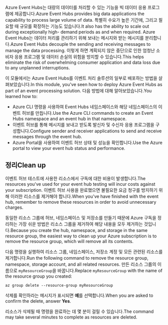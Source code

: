 <span data-ttu-id="f6785-101">Azure Event Hubs는 대량의 데이터를 처리할 수 있는 기능을 빅 데이터 응용 프로그램에 제공합니다.</span><span class="sxs-lookup"><span data-stu-id="f6785-101">Azure Event Hubs provides big data applications the capability to process large volume of data.</span></span> <span data-ttu-id="f6785-102">특별히 수요가 높은 기간에, 그리고 필요할 때 규모를 확장하는 기능도 있습니다.</span><span class="sxs-lookup"><span data-stu-id="f6785-102">It also has the ability to scale out during exceptionally high- demand periods as and when required.</span></span> <span data-ttu-id="f6785-103">Azure Event Hubs는 데이터 처리를 관리하기 위해 보내는 메시지와 받는 메시지를 분리합니다.</span><span class="sxs-lookup"><span data-stu-id="f6785-103">Azure Event Hubs decouple the sending and receiving messages to manage the data processing.</span></span> <span data-ttu-id="f6785-104">이렇게 하면 계획되지 않은 중단으로 인한 엄청난 소비자 응용 프로그램 및 데이터 손실의 위험을 방지할 수 있습니다.</span><span class="sxs-lookup"><span data-stu-id="f6785-104">This helps eliminate the risk of overwhelming consumer application and data loss due to any unplanned interruptions.</span></span>

<span data-ttu-id="f6785-105">이 모듈에서는 Azure Event Hubs를 이벤트 처리 솔루션의 일부로 배포하는 방법을 살펴보았습니다.</span><span class="sxs-lookup"><span data-stu-id="f6785-105">In this module, you've seen how to deploy Azure Event Hubs as part of an event processing solution.</span></span> <span data-ttu-id="f6785-106">다음 방법에 대해 알아보았습니다.</span><span class="sxs-lookup"><span data-stu-id="f6785-106">You learned how to:</span></span>

- <span data-ttu-id="f6785-107">Azure CLI 명령을 사용하여 Event Hubs 네임스페이스와 해당 네임스페이스의 이벤트 허브를 만듭니다.</span><span class="sxs-lookup"><span data-stu-id="f6785-107">Use the Azure CLI commands to create an Event Hubs namespace and an event hub in that namespace.</span></span> 
- <span data-ttu-id="f6785-108">이벤트 허브를 통해 메시지를 보내고 받도록 발신자 및 수신자 응용 프로그램을 구성합니다.</span><span class="sxs-lookup"><span data-stu-id="f6785-108">Configure sender and receiver applications to send and receive messages through the event hub.</span></span>
- <span data-ttu-id="f6785-109">Azure Portal을 사용하여 이벤트 허브 상태 및 성능을 확인합니다.</span><span class="sxs-lookup"><span data-stu-id="f6785-109">Use the Azure portal to view your event hub status and performance.</span></span>

## <a name="clean-up"></a><span data-ttu-id="f6785-110">정리</span><span class="sxs-lookup"><span data-stu-id="f6785-110">Clean up</span></span> 

<span data-ttu-id="f6785-111">이벤트 허브 테스트에 사용한 리소스에서 구독에 대한 비용이 발생합니다.</span><span class="sxs-lookup"><span data-stu-id="f6785-111">The resources you've used for your event hub testing will incur costs against your subscription.</span></span> <span data-ttu-id="f6785-112">이벤트 허브 사용을 완료했으면 불필요한 요금 청구를 방지하기 위해 이러한 리소스를 제거해야 합니다.</span><span class="sxs-lookup"><span data-stu-id="f6785-112">When you've have finished with the event hub, remember to remove these resources in order to avoid unnecessary charges.</span></span>

<span data-ttu-id="f6785-113">동일한 리소스 그룹에 허브, 네임스페이스 및 저장소를 만들기 때문에 Azure 구독을 정리하는 가장 쉬운 방법은 리소스 그룹을 제거하여 해당 내용을 모두 제거하는 것입니다.</span><span class="sxs-lookup"><span data-stu-id="f6785-113">Because you create the hub, namespace, and storage in the same resource group, the easiest way to clean up your Azure subscription is to remove the resource group, which will remove all its contents.</span></span> 

<span data-ttu-id="f6785-114">다음 명령을 실행하여 리소스 그룹, 네임스페이스, 저장소 계정 및 모든 관련된 리소스를 제거합니다.</span><span class="sxs-lookup"><span data-stu-id="f6785-114">Run the following command to remove the resource group, namespace, storage account, and all related resources.</span></span> <span data-ttu-id="f6785-115">만든 리소스 그룹의 이름으로 `myResourceGroup`을 바꿉니다.</span><span class="sxs-lookup"><span data-stu-id="f6785-115">Replace `myResourceGroup` with the name of the resource group you created:</span></span>

```azurecli
az group delete --resource-group myResourceGroup
```

<span data-ttu-id="f6785-116">삭제를 확인하라는 메시지가 표시되면 **예**를 선택합니다.</span><span class="sxs-lookup"><span data-stu-id="f6785-116">When you are asked to confirm the delete, answer **Yes**.</span></span>

<span data-ttu-id="f6785-117">리소스가 삭제될 때 명령을 완료하는 데 몇 분이 걸릴 수 있습니다.</span><span class="sxs-lookup"><span data-stu-id="f6785-117">The command may take several minutes to complete as resources are deleted.</span></span>
